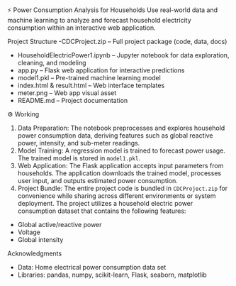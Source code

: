 ⚡ Power Consumption Analysis for Households
Use real-world data and machine learning to analyze and forecast household electricity consumption within an interactive web application.

Project Structure
-CDCProject.zip – Full project package (code, data, docs)
- HouseholdElectricPower1.ipynb – Jupyter notebook for data exploration, cleaning, and modeling
- app.py – Flask web application for interactive predictions
- model1.pkl – Pre-trained machine learning model
- index.html & result.html – Web interface templates
- meter.png – Web app visual asset
- README.md – Project documentation
  
⚙️ Working
1. Data Preparation: The notebook preprocesses and explores household power consumption data, deriving features such as global reactive power, intensity, and sub-meter readings.
2. Model Training: A regression model is trained to forecast power usage. The trained model is stored in `model1.pkl`.
3. Web Application: The Flask application accepts input parameters from households. The application downloads the trained model, processes user input, and outputs estimated power consumption.
4. Project Bundle: The entire project code is bundled in `CDCProject.zip` for convenience while sharing across different environments or system deployment.
The project utilizes a household electric power consumption dataset that contains the following features:
- Global active/reactive power
- Voltage
- Global intensity
  
Acknowledgments
- Data: Home electrical power consumption data set
- Libraries: pandas, numpy, scikit-learn, Flask, seaborn, matplotlib
